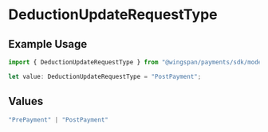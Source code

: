 # DeductionUpdateRequestType

## Example Usage

```typescript
import { DeductionUpdateRequestType } from "@wingspan/payments/sdk/models/shared";

let value: DeductionUpdateRequestType = "PostPayment";
```

## Values

```typescript
"PrePayment" | "PostPayment"
```